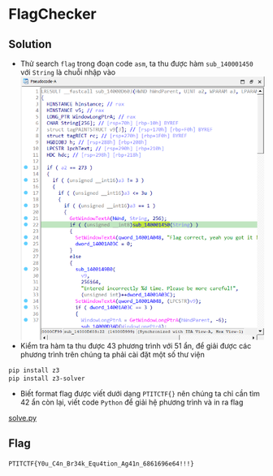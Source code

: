 # FlagChecker
## Solution
- Thử search `flag` trong đoạn code `asm`, ta thu được hàm `sub_140001450` với `String` là chuỗi nhập vào
![alt text](https://github.com/nhh9905/CTF/blob/main/PTITCTF%202024/Final/RE/image-1.png)
- Kiểm tra hàm ta thu được 43 phương trình với 51 ẩn, để giải được các phương trình trên chúng ta phải cài đặt một số thư viện
```
pip install z3
pip install z3-solver
```
- Biết format flag được viết dưới dạng `PTITCTF{}` nên chúng ta chỉ cần tìm 42 ẩn còn lại, viết code `Python` để giải hệ phương trình và in ra flag

[solve.py](https://github.com/nhh9905/CTF/blob/main/PTITCTF%202024/Final/RE/solve.py)
## Flag
`PTITCTF{Y0u_C4n_Br34k_Equ4tion_Ag41n_6861696e64!!!}`